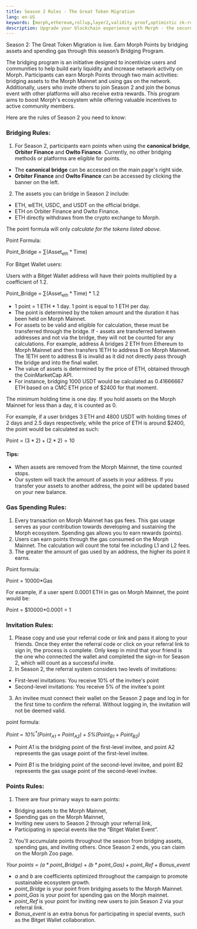 ```yaml
---
title: Season 2 Rules - The Great Token Migration
lang: en-US
keywords: [morph,ethereum,rollup,layer2,validity proof,optimistic zk-rollup]
description: Upgrade your blockchain experience with Morph - the secure decentralized, cost0efficient, and high-performing optimistic zk-rollup solution. Try it now!
---
```


Season 2: The Great Token Migration is live. Earn Morph Points by bridging assets and spending gas through this season’s Bridging Program.

The bridging program is an initiative designed to incentivize users and communities to help build early liquidity and increase network activity on Morph. Participants can earn Morph Points through two main activities: bridging assets to the Morph Mainnet and using gas on the network. Additionally, users who invite others to join Season 2 and join the bonus event with other platforms will also receive extra rewards. This program aims to boost Morph's ecosystem while offering valuable incentives to active community members.

Here are the rules of Season 2 you need to know:


### Bridging Rules:

1. For Season 2, participants earn points when using the **canonical bridge**, **Orbiter Finance** and **Owlto Finance**. Currently, no other bridging methods or platforms are eligible for points.

- The **canonical bridge** can be accessed on the main page's right side.
- **Orbiter Finance** and **Owlto Finance** can be accessed by clicking the banner on the left.

2.  The assets you can bridge in Season 2 include:
- ETH, wETH, USDC, and USDT on the official bridge.
- ETH on Orbiter Finance and Owlto Finance.
- ETH directly withdraws from the crypto exchange to Morph.


The point formula will only *calculate for the tokens listed above.* 

Point Formula:

Point_Bridge = $\sum\left(\text {Asset}_{\text {eth}} * \text {Time}\right)$

For Bitget Wallet users:

Users with a Bitget Wallet address will have their points multiplied by a coefficient of 1.2.

Point_Bridge = $\sum\left(\text {Asset}_{\text {eth}} * \text {Time}\right)$ * 1.2


- 1 point = 1 ETH * 1 day. 1 point is equal to 1 ETH per day.
- The point is determined by the token amount and the duration it has been held on Morph Mainnet.
- For assets to be valid and eligible for calculation, these must be transferred through the bridge. If - assets are transferred between addresses and not via the bridge, they will not be counted for any calculations. For example, address A bridges 2 ETH from Ethereum to Morph Mainnet and then transfers 1ETH to address B on Morph Mainnet. The 1ETH sent to address B is invalid as it did not directly pass through the bridge and into the final wallet.
- The value of assets is determined by the price of ETH, obtained through the CoinMarketCap API.
- For instance, bridging 1000 USDT would be calculated as 0.41666667 ETH based on a CMC ETH price of $2400 for that moment.


The minimum holding time is one day. If you hold assets on the Morph Mainnet for less than a day, it is counted as 0.

For example, if a user bridges 3 ETH and 4800 USDT with holding times of 2 days and 2.5 days respectively, while the price of ETH is around $2400, the point would be calculated as such:


Point = $(3*2) + (2*2) = 10$


#### Tips:

- When assets are removed from the Morph Mainnet, the time counted stops.
- Our system will track the amount of assets in your address. If you transfer your assets to another address, the point will be updated based on your new balance.


### Gas Spending Rules:

1. Every transaction on Morph Mainnet has gas fees. This gas usage serves as your contribution towards developing and sustaining the Morph ecosystem. Spending gas allows you to earn rewards (points).
2. Users can earn points through the gas consumed on the Morph Mainnet. The calculation will count the total fee including L1 and L2 fees.
3. The greater the amount of gas used by an address, the higher its point it earns.


Point formula:

Point = 10000*Gas

For example, if a user spent 0.0001 ETH in gas on Morph Mainnet, the point would be:

Point = $10000*0.0001 = 1

### Invitation Rules:

1. Please copy and use your referral code or link and pass it along to your friends. Once they enter the referral code or click on your referral link to sign in, the process is complete. Only keep in mind that your friend is the one who connected the wallet and completed the sign-in for Season 2, which will count as a successful invite.
2. In Season 2, the referral system considers two levels of invitations:
- First-level invitations: You receive 10% of the invitee's point
- Second-level invitations: You receive 5% of the invitee's point
3. An invitee must connect their wallet on the Season 2 page and log in for the first time to confirm the referral. Without logging in, the invitation will not be deemed valid.



point formula:

*Point = $10 \%^{*}\left(\text {Point}_{A 1}+\text {Point}_{A 2}\right)+5 \%\left(\text {Point}_{B 1}+\text {Point}_{B 2}\right)$*

- Point *A1* is the bridging point of the first-level invitee, and point A2 represents the gas usage point of the first-level invitee.

- Point *B1* is the bridging point of the second-level invitee, and point B2 represents the gas usage point of the second-level invitee.

### Points Rules:

1. There are four primary ways to earn points: 
- Bridging assets to the Morph Mainnet, 
- Spending gas on the Morph Mainnet, 
- Inviting new users to Season 2 through your referral link, 
- Participating in special events like the “Bitget Wallet Event”.

2. You'll accumulate points throughout the season from bridging assets, spending gas, and inviting others. Once Season 2 ends, you can claim on the Morph Zoo page.

*Your points = $(a*{point}\_{Bridge}) + (b*{point}\_{Gas}) + {point}\_{Ref} + {Bonus}\_{event}$*

- *a* and *b* are coefficients optimized throughout the campaign to promote sustainable ecosystem growth.
- *point_Bridge* is your point from bridging assets to the Morph Mainnet.
- *point_Gas* is your point for spending gas on the Morph mainnet.
- *point_Ref* is your point for inviting new users to join Season 2 via your referral link.
- *Bonus_event* is an extra bonus for participating in special events, such as the Bitget Wallet collaboration. 